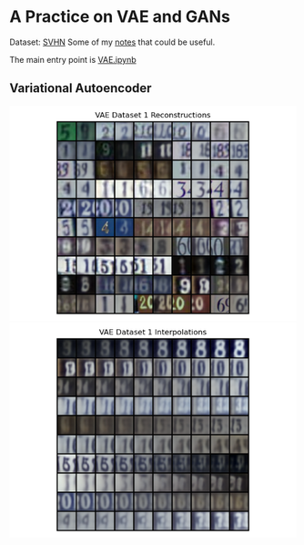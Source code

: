 # A Practice on VAE and GANs

Dataset: [SVHN](http://ufldl.stanford.edu/housenumbers/)
Some of my [notes](./notes_vae.pdf) that could be useful.

The main entry point is [VAE.ipynb](VAE.ipynb)

## Variational Autoencoder

![](./results/VAE_dset1_reconstructions.png)
![](./results/VAE_dset1_interpolations.png)